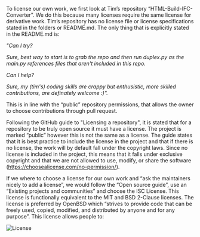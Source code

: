 To license our own work, we first look at Tim’s repository “HTML-Build-IFC-Converter”. We do this because many licenses require the same license for derivative work. Tim’s repository has no license file or license specifications stated in the folders or README.md. The only thing that is explicitly stated in the README.md is:  

*"Can I try?*

*Sure, best way to start is to grab the repo and then run duplex.py as the main.py references files that aren't included in this repo.*

*Can I help?*

*Sure, my (tim's) coding skills are crappy but enthusistic, more skilled contributions, are definately welcome :)".*

This is in line with the “public” repository permissions, that allows the owner to choose contributions through pull request.   

Following the GitHub guide to "Licensing a repository", it is stated that for a repository to be truly open source it must have a license. The project is marked “public” however this is not the same as a license. The guide states that it is best practice to include the license in the project and that if there is no license, the work will by default fall under the copyright laws. Since no license is included in the project, this means that it falls under exclusive copyright and that we are not allowed to use, modify, or share the software (https://choosealicense.com/no-permission/).  

 

If we where to choose a license for our own work and “ask the maintainers nicely to add a license”, we would follow the “Open source guide”, use an “Existing projects and communities” and choose the ISC License. This license is functionally equivalent to the MIT and BSD 2-Clause licenses. The license is preferred by OpenBSD which “strives to provide code that can be freely used, copied, modified, and distributed by anyone and for any purpose”. This license allows people to: 

![License](https://user-images.githubusercontent.com/112407123/196030570-363cf750-4932-442b-aa4a-c6400fee45a9.PNG)
